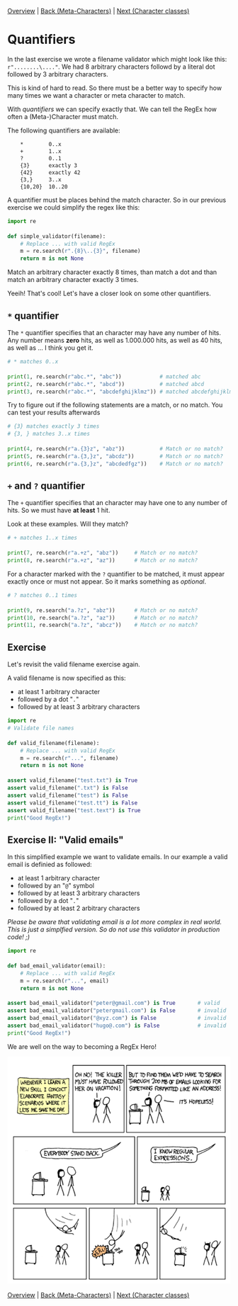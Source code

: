 [Overview](./overview.md) | [Back (Meta-Characters)](./meta.md) | [Next (Character classes)](./char_classes.md) 

# Quantifiers

In the last exercise we wrote a filename validator which might look like this: `r"........\...."`. We had 8 arbitrary characters followd by a literal dot followed by 3 arbitrary characters. 

This is kind of hard to read. So there must be a better way to specify how many times we want a character or meta character to match. 

With *quantifiers* we can specify exactly that. We can tell the RegEx how often a (Meta-)Character must match. 

The following quantifiers are available:
```
    *        0..x
    +        1..x
    ?        0..1
    {3}      exactly 3 
    {42}     exactly 42
    {3,}     3..x
    {10,20}  10..20
```

A quantifier must be places behind the match character. So in our previous exercise we could simplify the regex like this: 

```python
import re

def simple_validator(filename):
    # Replace ... with valid RegEx
    m = re.search(r".{8}\..{3}", filename)
    return m is not None
```

Match an arbitrary character exactly 8 times, than match a dot and than match an arbitrary character exactly 3 times. 

Yeeih! That's cool! Let's have a closer look on some other quantifiers.

## `*` quantifier
The `*` quantifier specifies that an character may have any number of hits. Any number means **zero** hits, as well as 1.000.000 hits, as well as 40 hits, as well as ... I think you get it.

```python
# * matches 0..x

print(1, re.search(r"abc.*", "abc"))            # matched abc
print(2, re.search(r"abc.*", "abcd"))           # matched abcd
print(3, re.search(r"abc.*", "abcdefghijklmz")) # matched abcdefghijklmz
```

Try to figure out if the following statements are a match, or no match. You can test your results afterwards

```python
# {3} matches exactly 3 times
# {3, } matches 3..x times

print(4, re.search(r"a.{3}z", "abz"))           # Match or no match?
print(5, re.search(r"a.{3,}z", "abcdz"))        # Match or no match?
print(6, re.search(r"a.{3,}z", "abcdedfgz"))    # Match or no match?
```

## `+` and `?` quantifier
The `+` quantifier specifies that an character may have one to any number of hits. So we must have **at least** 1 hit. 

Look at these examples. Will they match?
```python
# + matches 1..x times

print(7, re.search(r"a.+z", "abz"))     # Match or no match?
print(8, re.search(r"a.+z", "az"))      # Match or no match?
```

For a character marked with the `?` quantifier to be matched, it must appear exactly once or must not appear. So it marks something as *optional*.

```python
# ? matches 0..1 times

print(9, re.search("a.?z", "abz"))      # Match or no match?
print(10, re.search("a.?z", "az"))      # Match or no match?
print(11, re.search("a.?z", "abcz"))    # Match or no match?
```

## Exercise 
Let's revisit the valid filename exercise again.

A valid filename is now specified as this:

- at least 1 arbitrary character
- followed by a dot "`.`"
- followed by at least 3 arbitrary characters

```python
import re
# Validate file names

def valid_filename(filename):
    # Replace ... with valid RegEx
    m = re.search(r"...", filename)
    return m is not None

assert valid_filename("test.txt") is True
assert valid_filename(".txt") is False
assert valid_filename("test") is False
assert valid_filename("test.tt") is False
assert valid_filename("test.text") is True
print("Good RegEx!")
```

## Exercise II: "Valid emails"
In this simplified example we want to validate emails. In our example a valid email is definied as followed:

- at least 1 arbitrary character
- followed by an "`@`" symbol
- followed by at least 3 arbitrary characters
- followed by a dot "`.`"
- followed by at least 2 arbitrary characters

*Please be aware that validating email is a lot more complex in real world. This is just a simplfied version. So do not use this validator in production code! ;)* 

```python
import re

def bad_email_validator(email):
    # Replace ... with valid RegEx
    m = re.search(r"...", email)
    return m is not None

assert bad_email_validator("peter@gmail.com") is True       # valid
assert bad_email_validator("petergmail.com") is False       # invalid
assert bad_email_validator("@xyz.com") is False             # invalid
assert bad_email_validator("hugo@.com") is False            # invalid
print("Good RegEx!")
```

We are well on the way to becoming a RegEx Hero!

![Save the world](ressources/re1.png "Save the world")

[Overview](./overview.md) | [Back (Meta-Characters)](./meta.md) | [Next (Character classes)](./char_classes.md) 